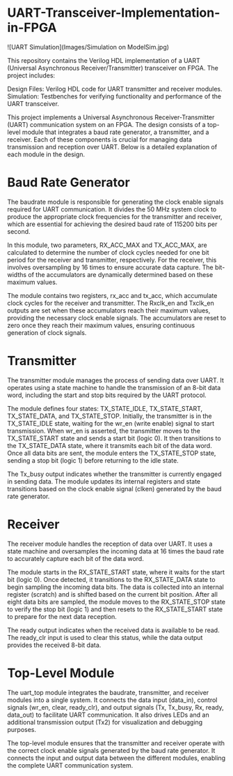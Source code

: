 # UART-Transceiver-Implementation-in-FPGA

![UART Simulation](Images/Simulation on ModelSim.jpg)

This repository contains the Verilog HDL implementation of a UART (Universal Asynchronous Receiver/Transmitter) transceiver on FPGA. 
The project includes:

Design Files: Verilog HDL code for UART transmitter and receiver modules.
Simulation: Testbenches for verifying functionality and performance of the UART transceiver.

This project implements a Universal Asynchronous Receiver-Transmitter (UART) communication system on an FPGA. The design consists of a top-level module that integrates a baud rate generator, a transmitter, and a receiver. Each of these components is crucial for managing data transmission and reception over UART. Below is a detailed explanation of each module in the design.

# Baud Rate Generator
The baudrate module is responsible for generating the clock enable signals required for UART communication. It divides the 50 MHz system clock to produce the appropriate clock frequencies for the transmitter and receiver, which are essential for achieving the desired baud rate of 115200 bits per second.

In this module, two parameters, RX_ACC_MAX and TX_ACC_MAX, are calculated to determine the number of clock cycles needed for one bit period for the receiver and transmitter, respectively. For the receiver, this involves oversampling by 16 times to ensure accurate data capture. The bit-widths of the accumulators are dynamically determined based on these maximum values.

The module contains two registers, rx_acc and tx_acc, which accumulate clock cycles for the receiver and transmitter. The Rxclk_en and Txclk_en outputs are set when these accumulators reach their maximum values, providing the necessary clock enable signals. The accumulators are reset to zero once they reach their maximum values, ensuring continuous generation of clock signals.

# Transmitter
The transmitter module manages the process of sending data over UART. It operates using a state machine to handle the transmission of an 8-bit data word, including the start and stop bits required by the UART protocol.

The module defines four states: TX_STATE_IDLE, TX_STATE_START, TX_STATE_DATA, and TX_STATE_STOP. Initially, the transmitter is in the TX_STATE_IDLE state, waiting for the wr_en (write enable) signal to start transmission. When wr_en is asserted, the transmitter moves to the TX_STATE_START state and sends a start bit (logic 0). It then transitions to the TX_STATE_DATA state, where it transmits each bit of the data word. Once all data bits are sent, the module enters the TX_STATE_STOP state, sending a stop bit (logic 1) before returning to the idle state.

The Tx_busy output indicates whether the transmitter is currently engaged in sending data. The module updates its internal registers and state transitions based on the clock enable signal (clken) generated by the baud rate generator.

# Receiver
The receiver module handles the reception of data over UART. It uses a state machine and oversamples the incoming data at 16 times the baud rate to accurately capture each bit of the data word.

The module starts in the RX_STATE_START state, where it waits for the start bit (logic 0). Once detected, it transitions to the RX_STATE_DATA state to begin sampling the incoming data bits. The data is collected into an internal register (scratch) and is shifted based on the current bit position. After all eight data bits are sampled, the module moves to the RX_STATE_STOP state to verify the stop bit (logic 1) and then resets to the RX_STATE_START state to prepare for the next data reception.

The ready output indicates when the received data is available to be read. The ready_clr input is used to clear this status, while the data output provides the received 8-bit data.

# Top-Level Module
The uart_top module integrates the baudrate, transmitter, and receiver modules into a single system. It connects the data input (data_in), control signals (wr_en, clear, ready_clr), and output signals (Tx, Tx_busy, Rx, ready, data_out) to facilitate UART communication. It also drives LEDs and an additional transmission output (Tx2) for visualization and debugging purposes.

The top-level module ensures that the transmitter and receiver operate with the correct clock enable signals generated by the baud rate generator. It connects the input and output data between the different modules, enabling the complete UART communication system.
